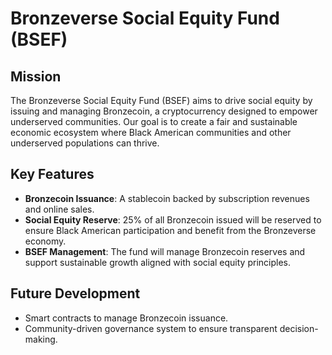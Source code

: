 # Bronzeverse Social Equity Fund (BSEF)

## Mission
The Bronzeverse Social Equity Fund (BSEF) aims to drive social equity by issuing and managing Bronzecoin, a cryptocurrency designed to empower underserved communities. Our goal is to create a fair and sustainable economic ecosystem where Black American communities and other underserved populations can thrive.

## Key Features
- **Bronzecoin Issuance**: A stablecoin backed by subscription revenues and online sales.
- **Social Equity Reserve**: 25% of all Bronzecoin issued will be reserved to ensure Black American participation and benefit from the Bronzeverse economy.
- **BSEF Management**: The fund will manage Bronzecoin reserves and support sustainable growth aligned with social equity principles.

## Future Development
- Smart contracts to manage Bronzecoin issuance.
- Community-driven governance system to ensure transparent decision-making.

